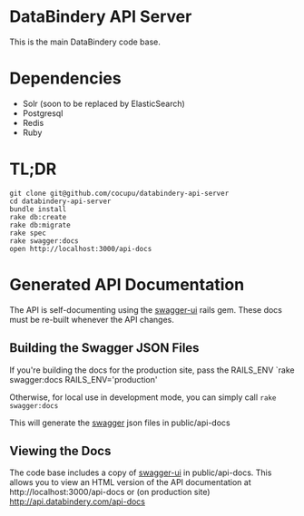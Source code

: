 

# DataBindery API Server

This is the main DataBindery code base.

# Dependencies

* Solr (soon to be replaced by ElasticSearch)
* Postgresql
* Redis
* Ruby

# TL;DR
```
git clone git@github.com/cocupu/databindery-api-server
cd databindery-api-server
bundle install
rake db:create
rake db:migrate
rake spec
rake swagger:docs
open http://localhost:3000/api-docs
```

# Generated API Documentation
The API is self-documenting using the [swagger-ui](https://github.com/richhollis/swagger-docs) rails gem.  These docs must be re-built whenever the API changes.

## Building the Swagger JSON Files

If you're building the docs for the production site, pass the RAILS_ENV
`rake swagger:docs RAILS_ENV='production'

Otherwise, for local use in development mode, you can simply call `rake swagger:docs`

This will generate the [swagger](https://github.com/swagger-api/swagger-spec) json files in public/api-docs

## Viewing the Docs

The code base includes a copy of [swagger-ui](https://github.com/swagger-api/swagger-ui) in public/api-docs.  This allows you to view an HTML version of the API documentation at http://localhost:3000/api-docs or (on production site) http://api.databindery.com/api-docs